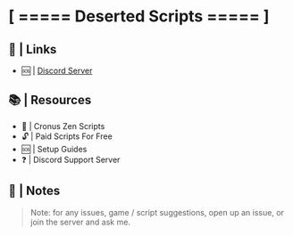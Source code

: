 # [ ===== Deserted Scripts ===== ]

## 🔗 | Links

-  🆘 | [Discord Server](https://discord.gg/vwtUDe9BMd)

## 📚 | Resources

- 📖 | Cronus Zen Scripts
- 🔓 | Paid Scripts For Free
- 🆘 | Setup Guides
- ❓ | Discord Support Server

## 📝 | Notes
> Note: for any issues, game / script suggestions, open up an issue, or join the server and ask me.